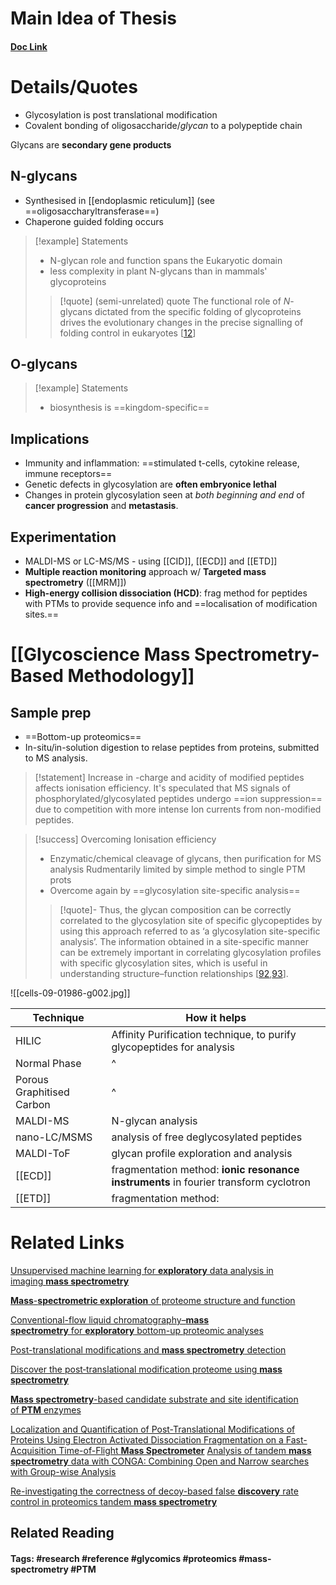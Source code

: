 # Main Idea of Thesis


#### [Doc Link](https://www.ncbi.nlm.nih.gov/pmc/articles/PMC7564411/)

# Details/Quotes
- Glycosylation is post translational modification
- Covalent bonding of oligosaccharide/*glycan* to a polypeptide chain

Glycans are **secondary gene products**

## N-glycans
- Synthesised in [[endoplasmic reticulum]] (see ==oligosaccharyltransferase==)
- Chaperone guided folding occurs

> [!example] Statements
> - N-glycan role and function spans the Eukaryotic domain
> - less complexity in plant N-glycans than in mammals' glycoproteins
> >[!quote] (semi-unrelated) quote
> >The functional role of _N_-glycans dictated from the specific folding of glycoproteins drives the evolutionary changes in the precise signalling of folding control in eukaryotes [[12](https://scholar.google.com/scholar_lookup?journal=Nat.+Rev.+Mol.+Cell+Biol.&title=Glycosylation-directed+quality+control+of+protein+folding&author=C.+Xu&author=D.T.W.+Ng&volume=16&publication_year=2015&pages=742-752&pmid=26465718&doi=10.1038/nrm4073&)]

## O-glycans


> [!example] Statements
> - biosynthesis is ==kingdom-specific==
> 

## Implications
- Immunity and inflammation: ==stimulated t-cells, cytokine release, immune receptors==
- Genetic defects in glycosylation are **often embryonice lethal**
- Changes in protein glycosylation seen at *both beginning and end* of **cancer progression** and **metastasis**.

## Experimentation
- MALDI-MS or LC-MS/MS - using [[CID]], [[ECD]] and [[ETD]]
- **Multiple reaction monitoring** approach w/ **Targeted mass spectrometry** ([[MRM]])
- **High-energy collision dissociation (HCD)**: frag method for peptides with PTMs to provide sequence info and ==localisation of modification sites.==

# [[Glycoscience Mass Spectrometry-Based Methodology]]

## Sample prep

- ==Bottom-up proteomics==
- In-situ/in-solution digestion to relase peptides from proteins, submitted to MS analysis.

> [!statement] Increase in -charge and acidity of modified peptides affects ionisation efficiency.
> It's speculated that MS signals of phosphorylated/glycosylated peptides undergo ==ion suppression== due to competition with more intense Ion currents from non-modified peptides.


> [!success] Overcoming Ionisation efficiency
> - Enzymatic/chemical cleavage of glycans, then purification for MS analysis
> Rudmentarily limited by simple method to single PTM prots
> - Overcome again by ==glycosylation site-specific analysis==
>
> > [!quote]-
> > Thus, the glycan composition can be correctly correlated to the glycosylation site of specific glycopeptides by using this approach referred to as ‘a glycosylation site-specific analysis’. The information obtained in a site-specific manner can be extremely important in correlating glycosylation profiles with specific glycosylation sites, which is useful in understanding structure–function relationships [[92](https://www.ncbi.nlm.nih.gov/pmc/articles/PMC7564411/#B92-cells-09-01986),[93](https://www.ncbi.nlm.nih.gov/pmc/articles/PMC7564411/#B93-cells-09-01986)].

![[cells-09-01986-g002.jpg]]


| Technique                 | How it helps                                                                         |
| ------------------------- | ------------------------------------------------------------------------------------ |
| HILIC                     | Affinity Purification technique, to purify glycopeptides for analysis                |
| Normal Phase              | ^                                                                                    |
| Porous Graphitised Carbon | ^                                                                                    |
| MALDI-MS                  | N-glycan analysis                                                                    |
| nano-LC/MSMS              | analysis of free deglycosylated peptides                                             |
| MALDI-ToF                 | glycan profile exploration and analysis                                              |
| [[ECD]]                   | fragmentation method: **ionic resonance instruments** in fourier transform cyclotron |
| [[ETD]]                   | fragmentation method:                                                                |


# Related Links

[Unsupervised machine learning for **exploratory** data analysis in imaging **mass spectrometry**](https://analyticalsciencejournals.onlinelibrary.wiley.com/doi/abs/10.1002/mas.21602)

[**Mass**-**spectrometric exploration** of proteome structure and function](https://idp.nature.com/authorize/casa?redirect_uri=https://www.nature.com/articles/nature19949&casa_token=2cmgt7R3AI8AAAAA:9y54rK4FTSFBYxEokxM6zUpoRhBxX0KcLHPA-QK7tuiYboXcpFOA3HypGqxctm2F_RlOz43ug6-evY5R)

[Conventional-flow liquid chromatography–**mass spectrometry** for **exploratory** bottom-up proteomic analyses](https://pubs.acs.org/doi/abs/10.1021/acs.analchem.8b00525?casa_token=m_UMmPcbNo4AAAAA:rfkQ2-GJRLqP6_5Wt1nFP0u4JJH75bsBEqOXrYYC4105Tp5jc6jXpmWRB3TThhPIpEXCEYcAtTU0zZc)

[Post-translational modifications and **mass spectrometry** detection](https://www.sciencedirect.com/science/article/pii/S089158491300587X?casa_token=Ex3_B9syPoUAAAAA:5UB5T-5fddnUqjoK87fSncyZkz_o63vWzHbsg7micJ5ycmj5meaGtNoTy9PXJnfzHeyGA4dI)

[Discover the post‐translational modification proteome using **mass spectrometry**](https://onlinelibrary.wiley.com/doi/abs/10.1002/cjoc.202000515?casa_token=DDRr73PXckgAAAAA:-AG2zXpbYebTHEB-LRE-wa5mtyibzf5lRUBx7jjq-YlI9ILLG7DkQvq_sQ-DLLSuLI1kFCrB3Yyjrf4)

[**Mass spectrometry**-based candidate substrate and site identification of **PTM** enzymes](https://www.sciencedirect.com/science/article/pii/S016599362300078X?casa_token=IxBAHFAgJYYAAAAA:D3OW1-_eaV-opC18IeAg29ekT_XLPDXfcTKkSFHf8SpEkzmTZPEJJwy0jsINYoz9gkK3mcFt)

[Localization and Quantification of Post-Translational Modifications of Proteins Using Electron Activated Dissociation Fragmentation on a Fast-Acquisition Time-of-Flight **Mass Spectrometer**](https://pubs.acs.org/doi/abs/10.1021/jasms.3c00144?casa_token=FSrZ2lIcPxMAAAAA:WptDQFWiwNZM34clc8Hxfn1crqskfTV0lWNWmtjiltMYg60eruKyTyU5ZuQGcH7DRY0LjFsOweFqwHA)
[Analysis of tandem **mass spectrometry** data with CONGA: Combining Open and Narrow searches with Group-wise Analysis](https://pubs.acs.org/doi/abs/10.1021/acs.jproteome.3c00399?casa_token=woTweMAgutYAAAAA:p__v5OIVqYsVVQ4SRG2OMhgxOQcxqKf-oRWyIK0jj6kdHTpY8GTRhjaUS3S4K__VyS8By4MVe38Pm8I)

[Re-investigating the correctness of decoy-based false **discovery** rate control in proteomics tandem **mass spectrometry**](https://www.biorxiv.org/content/10.1101/2023.06.21.546013.abstract)



## Related Reading



#### Tags: #research #reference #glycomics #proteomics #mass-spectrometry #PTM 
